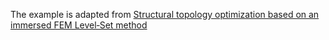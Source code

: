 The example is adapted from [Structural topology optimization based on an immersed FEM Level‑Set method](https://doi.org/10.1007/s00158-025-04083-y)
